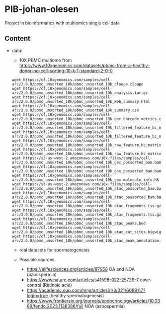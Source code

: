 # PIB-johan-olesen
Project in bioinformatics with multiomics single cell data

## Content

- data:
    - 10X PBMC multiome from https://www.10xgenomics.com/datasets/pbmc-from-a-healthy-donor-no-cell-sorting-10-k-1-standard-2-0-0

    ```
    wget https://cf.10xgenomics.com/samples/cell-arc/2.0.0/pbmc_unsorted_10k/pbmc_unsorted_10k_cloupe.cloupe
    wget https://cf.10xgenomics.com/samples/cell-arc/2.0.0/pbmc_unsorted_10k/pbmc_unsorted_10k_analysis.tar.gz
    wget https://cf.10xgenomics.com/samples/cell-arc/2.0.0/pbmc_unsorted_10k/pbmc_unsorted_10k_web_summary.html
    wget https://cf.10xgenomics.com/samples/cell-arc/2.0.0/pbmc_unsorted_10k/pbmc_unsorted_10k_summary.csv
    wget https://cf.10xgenomics.com/samples/cell-arc/2.0.0/pbmc_unsorted_10k/pbmc_unsorted_10k_per_barcode_metrics.csv
    wget https://cf.10xgenomics.com/samples/cell-arc/2.0.0/pbmc_unsorted_10k/pbmc_unsorted_10k_filtered_feature_bc_matrix.tar.gz
    wget https://cf.10xgenomics.com/samples/cell-arc/2.0.0/pbmc_unsorted_10k/pbmc_unsorted_10k_filtered_feature_bc_matrix.h5
    wget https://cf.10xgenomics.com/samples/cell-arc/2.0.0/pbmc_unsorted_10k/pbmc_unsorted_10k_raw_feature_bc_matrix.tar.gz
    wget https://cf.10xgenomics.com/samples/cell-arc/2.0.0/pbmc_unsorted_10k/pbmc_unsorted_10k_raw_feature_bc_matrix.h5
    wget https://s3-us-west-2.amazonaws.com/10x.files/samples/cell-arc/2.0.0/pbmc_unsorted_10k/pbmc_unsorted_10k_gex_possorted_bam.bam
    wget https://cf.10xgenomics.com/samples/cell-arc/2.0.0/pbmc_unsorted_10k/pbmc_unsorted_10k_gex_possorted_bam.bam.bai
    wget https://cf.10xgenomics.com/samples/cell-arc/2.0.0/pbmc_unsorted_10k/pbmc_unsorted_10k_gex_molecule_info.h5
    wget https://s3-us-west-2.amazonaws.com/10x.files/samples/cell-arc/2.0.0/pbmc_unsorted_10k/pbmc_unsorted_10k_atac_possorted_bam.bam
    wget https://cf.10xgenomics.com/samples/cell-arc/2.0.0/pbmc_unsorted_10k/pbmc_unsorted_10k_atac_possorted_bam.bam.bai
    wget https://cf.10xgenomics.com/samples/cell-arc/2.0.0/pbmc_unsorted_10k/pbmc_unsorted_10k_atac_fragments.tsv.gz
    wget https://cf.10xgenomics.com/samples/cell-arc/2.0.0/pbmc_unsorted_10k/pbmc_unsorted_10k_atac_fragments.tsv.gz.tbi
    wget https://cf.10xgenomics.com/samples/cell-arc/2.0.0/pbmc_unsorted_10k/pbmc_unsorted_10k_atac_peaks.bed
    wget https://cf.10xgenomics.com/samples/cell-arc/2.0.0/pbmc_unsorted_10k/pbmc_unsorted_10k_atac_cut_sites.bigwig
    wget https://cf.10xgenomics.com/samples/cell-arc/2.0.0/pbmc_unsorted_10k/pbmc_unsorted_10k_atac_peak_annotation.tsv
    ```
    - real datasets for spermatogenesis

	- Possible sources
		- https://elifesciences.org/articles/97958 OA and NOA (azoospermia)
		- https://www.nature.com/articles/s41598-022-25729-7 case-control (Retinoic acid)
		- https://academic.oup.com/hmg/article/31/3/321/6089117?login=true (healthy spermatogenesis)
		- https://www.frontiersin.org/journals/endocrinology/articles/10.3389/fendo.2023.1138386/full NOA (azoospermia)

